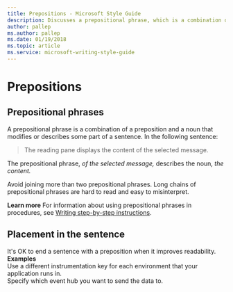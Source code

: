 ```yaml
---
title: Prepositions - Microsoft Style Guide
description: Discusses a prepositional phrase, which is a combination of a preposition and a noun that modifies or describes some part of a sentence.
author: pallep
ms.author: pallep
ms.date: 01/19/2018
ms.topic: article
ms.service: microsoft-writing-style-guide
---
```


# Prepositions

## Prepositional phrases

A
prepositional phrase is a combination of a preposition and a noun that
modifies or describes some part of a sentence. In the following
sentence:

> The reading pane displays the content of the selected message.

The prepositional phrase, *of the selected message,* describes the noun, *the content.*

Avoid
joining more than two prepositional phrases. Long chains of
prepositional phrases are hard to read and easy to misinterpret.

**Learn more** For information about using prepositional phrases in procedures, see [Writing step-by-step instructions](~/procedures-instructions/writing-step-by-step-instructions.md).

## Placement in the sentence

It's OK to end a sentence with a preposition when it improves readability.  
**Examples**  
Use a different instrumentation key for each environment that your application runs in.  
Specify which event hub you want to send the data to.  
